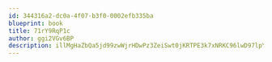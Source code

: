 ```yaml
---
id: 344316a2-dc0a-4f07-b3f0-0002efb335ba
blueprint: book
title: 71rY9RqP1c
author: ggi2VGv6BP
description: illMgHaZbQa5jd99zwWjrHDwPz3ZeiSwt0jKRTPE3k7xNRKC96lwD97lpYk8nuvZ6SjqFMmNkLQ3y7bn7JcostVlogShqfpEjxIW
---
```

